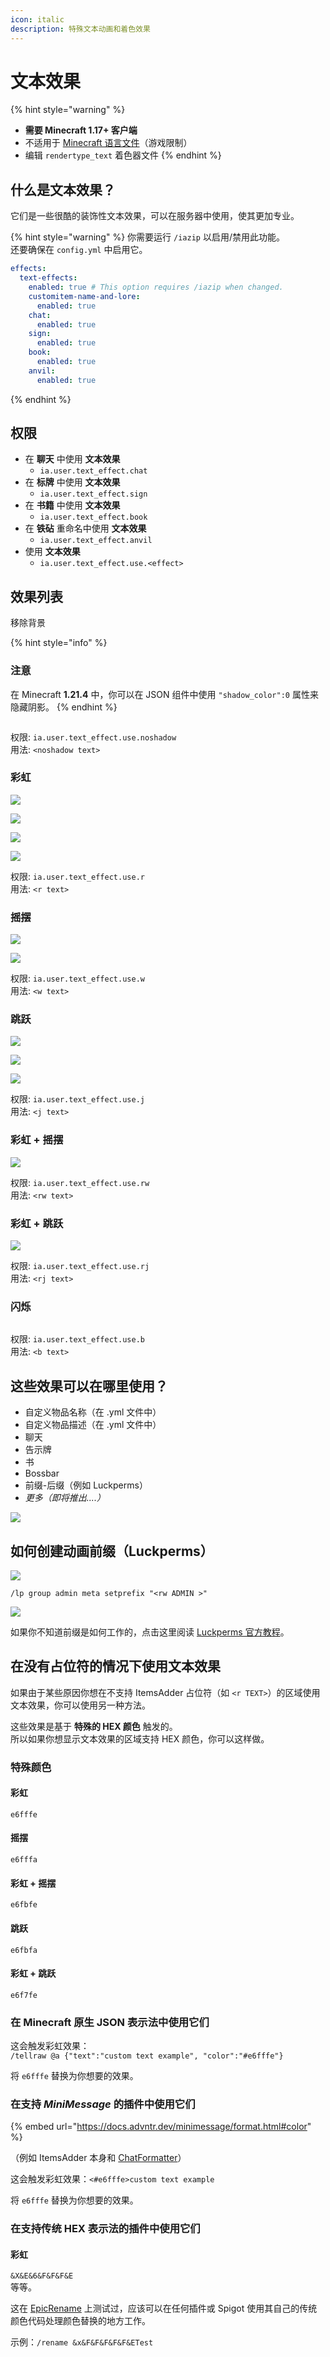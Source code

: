 ```yaml
---
icon: italic
description: 特殊文本动画和着色效果
---
```


# 文本效果

{% hint style="warning" %}
* **需要 Minecraft 1.17+ 客户端**
* 不适用于 [Minecraft 语言文件](adding-content/minecraft-language-files.md)（游戏限制）
* 编辑 `rendertype_text` 着色器文件
{% endhint %}

## 什么是文本效果？

它们是一些很酷的装饰性文本效果，可以在服务器中使用，使其更加专业。

{% hint style="warning" %}
你需要运行 `/iazip` 以启用/禁用此功能。\
还要确保在 `config.yml` 中启用它。

```yaml
effects:
  text-effects:
    enabled: true # This option requires /iazip when changed.
    customitem-name-and-lore:
      enabled: true
    chat:
      enabled: true
    sign:
      enabled: true
    book:
      enabled: true
    anvil:
      enabled: true
```
{% endhint %}

## 权限

* 在 **聊天** 中使用 **文本效果**
  * `ia.user.text_effect.chat`
* 在 **标牌** 中使用 **文本效果**
  * `ia.user.text_effect.sign`
* 在 **书籍** 中使用 **文本效果**
  * `ia.user.text_effect.book`
* 在 **铁砧** 重命名中使用 **文本效果**
  * `ia.user.text_effect.anvil`
* 使用 **文本效果**
  * `ia.user.text_effect.use.<effect>`

## 效果列表

移除背景

{% hint style="info" %}
### 注意

在 Minecraft **1.21.4** 中，你可以在 JSON 组件中使用 `"shadow_color":0` 属性来隐藏阴影。
{% endhint %}

<figure><img src="../.gitbook/assets/image.png" alt=""><figcaption></figcaption></figure>

权限: `ia.user.text_effect.use.noshadow`\
用法: `<noshadow text>`

### 彩虹

![](../.gitbook/assets/rainbow.gif)

![](../.gitbook/assets/image\_\(128\).png)

![](../.gitbook/assets/image\_\(129\).png)

![](../.gitbook/assets/rainbow\_item.gif)

权限: `ia.user.text_effect.use.r`\
用法: `<r text>`

### 摇摆

![](../.gitbook/assets/wobble.gif)

![](../.gitbook/assets/wobble\_item.gif)

权限: `ia.user.text_effect.use.w`\
用法: `<w text>`

### 跳跃

![](../.gitbook/assets/jump\_chat.gif)

![](../.gitbook/assets/jump.gif)

![](../.gitbook/assets/jump\_boss.gif)

权限: `ia.user.text_effect.use.j`\
用法: `<j text>`

### 彩虹 + 摇摆

![](../.gitbook/assets/rw\_chat.gif)

权限: `ia.user.text_effect.use.rw`\
用法: `<rw text>`

### 彩虹 + 跳跃

![](../..gitbook/assets/rj.gif)

权限: `ia.user.text_effect.use.rj`\
用法: `<rj text>`

### 闪烁

<figure><img src="../.gitbook/assets/blinking.webp" alt=""><figcaption></figcaption></figure>

权限: `ia.user.text_effect.use.b`\
用法: `<b text>`

## 这些效果可以在哪里使用？

* 自定义物品名称（在 .yml 文件中）
* 自定义物品描述（在 .yml 文件中）
* 聊天
* 告示牌
* 书
* Bossbar
* 前缀-后缀（例如 Luckperms）
* _更多（即将推出....）_

![](../.gitbook/assets/rainbow\_wobble\_lore.gif)

## 如何创建动画前缀（Luckperms）

![](../.gitbook/assets/image\_\(133\).png)

`/lp group admin meta setprefix "<rw ADMIN >"`

![](../.gitbook/assets/prefix.gif)

如果你不知道前缀是如何工作的，点击这里阅读 [Luckperms 官方教程](https://luckperms.net/wiki/Prefixes,-Suffixes-&-Meta)。

## 在没有占位符的情况下使用文本效果

如果由于某些原因你想在不支持 ItemsAdder 占位符（如 `<r TEXT>`）的区域使用文本效果，你可以使用另一种方法。

这些效果是基于 **特殊的 HEX 颜色** 触发的。\
所以如果你想显示文本效果的区域支持 HEX 颜色，你可以这样做。

### 特殊颜色

#### 彩虹

`e6fffe`

#### 摇摆

`e6fffa`

#### 彩虹 + 摇摆

`e6fbfe`

#### 跳跃

`e6fbfa`

#### 彩虹 + 跳跃

`e6f7fe`

### 在 Minecraft 原生 JSON 表示法中使用它们

这会触发彩虹效果：\
`/tellraw @a {"text":"custom text example", "color":"#e6fffe"}`

将 `e6fffe` 替换为你想要的效果。

### 在支持 _MiniMessage_ 的插件中使用它们

{% embed url="https://docs.advntr.dev/minimessage/format.html#color" %}

（例如 ItemsAdder 本身和 [ChatFormatter](https://www.spigotmc.org/resources/102212/)）

这会触发彩虹效果：`<#e6fffe>custom text example`

将 `e6fffe` 替换为你想要的效果。

### 在支持传统 HEX 表示法的插件中使用它们

#### 彩虹

`&X&E&6&F&F&F&E`\
等等。

这在 [EpicRename](https://www.spigotmc.org/resources/epicrename.4341/) 上测试过，应该可以在任何插件或 Spigot 使用其自己的传统颜色代码处理颜色替换的地方工作。

示例：`/rename &x&F&F&F&F&F&ETest`
